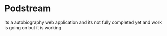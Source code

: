 # Podstream
its a autobiography web application and its not fully completed yet and work is going on but it is working
